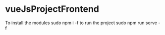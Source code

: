 # vueJsProjectFrontend
  To install the modules 
  sudo npm i -f
  to run the project 
  sudo npm run serve -f
